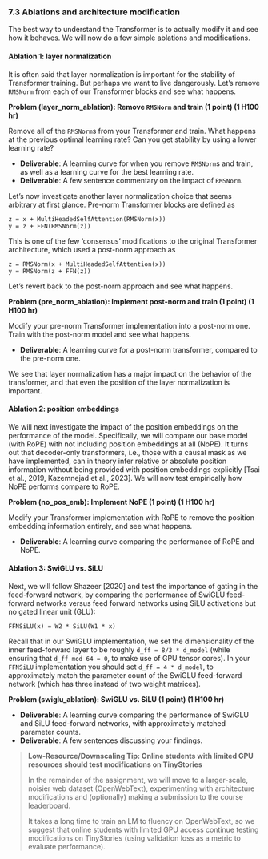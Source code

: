 ### 7.3 Ablations and architecture modification

The best way to understand the Transformer is to actually modify it and see how it behaves. We will now do a few simple ablations and modifications.

#### Ablation 1: layer normalization

It is often said that layer normalization is important for the stability of Transformer training. But perhaps we want to live dangerously. Let’s remove `RMSNorm` from each of our Transformer blocks and see what happens.

**Problem (layer_norm_ablation): Remove `RMSNorm` and train (1 point) (1 H100 hr)**

Remove all of the `RMSNorm`s from your Transformer and train. What happens at the previous optimal learning rate? Can you get stability by using a lower learning rate?

*   **Deliverable**: A learning curve for when you remove `RMSNorm`s and train, as well as a learning curve for the best learning rate.
*   **Deliverable**: A few sentence commentary on the impact of `RMSNorm`.

Let’s now investigate another layer normalization choice that seems arbitrary at first glance. Pre-norm Transformer blocks are defined as

```
z = x + MultiHeadedSelfAttention(RMSNorm(x))
y = z + FFN(RMSNorm(z))
```

This is one of the few ‘consensus’ modifications to the original Transformer architecture, which used a post-norm approach as

```
z = RMSNorm(x + MultiHeadedSelfAttention(x))
y = RMSNorm(z + FFN(z))
```

Let’s revert back to the post-norm approach and see what happens.

**Problem (pre_norm_ablation): Implement post-norm and train (1 point) (1 H100 hr)**

Modify your pre-norm Transformer implementation into a post-norm one. Train with the post-norm model and see what happens.

*   **Deliverable**: A learning curve for a post-norm transformer, compared to the pre-norm one.

We see that layer normalization has a major impact on the behavior of the transformer, and that even the position of the layer normalization is important.

#### Ablation 2: position embeddings

We will next investigate the impact of the position embeddings on the performance of the model. Specifically, we will compare our base model (with RoPE) with not including position embeddings at all (NoPE). It turns out that decoder-only transformers, i.e., those with a causal mask as we have implemented, can in theory infer relative or absolute position information without being provided with position embeddings explicitly [Tsai et al., 2019, Kazemnejad et al., 2023]. We will now test empirically how NoPE performs compare to RoPE.

**Problem (no_pos_emb): Implement NoPE (1 point) (1 H100 hr)**

Modify your Transformer implementation with RoPE to remove the position embedding information entirely, and see what happens.

*   **Deliverable**: A learning curve comparing the performance of RoPE and NoPE.

#### Ablation 3: SwiGLU vs. SiLU

Next, we will follow Shazeer [2020] and test the importance of gating in the feed-forward network, by comparing the performance of SwiGLU feed-forward networks versus feed forward networks using SiLU activations but no gated linear unit (GLU):

```
FFNSiLU(x) = W2 * SiLU(W1 * x)
```

Recall that in our SwiGLU implementation, we set the dimensionality of the inner feed-forward layer to be roughly `d_ff = 8/3 * d_model` (while ensuring that `d_ff mod 64 = 0`, to make use of GPU tensor cores). In your `FFNSiLU` implementation you should set `d_ff = 4 * d_model`, to approximately match the parameter count of the SwiGLU feed-forward network (which has three instead of two weight matrices).

**Problem (swiglu_ablation): SwiGLU vs. SiLU (1 point) (1 H100 hr)**

*   **Deliverable**: A learning curve comparing the performance of SwiGLU and SiLU feed-forward networks, with approximately matched parameter counts.
*   **Deliverable**: A few sentences discussing your findings.

> **Low-Resource/Downscaling Tip: Online students with limited GPU resources should test modifications on TinyStories**
>
> In the remainder of the assignment, we will move to a larger-scale, noisier web dataset (OpenWebText), experimenting with architecture modifications and (optionally) making a submission to the course leaderboard.
>
> It takes a long time to train an LM to fluency on OpenWebText, so we suggest that online students with limited GPU access continue testing modifications on TinyStories (using validation loss as a metric to evaluate performance).
